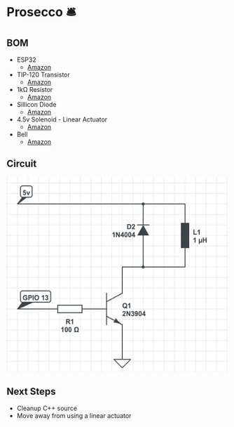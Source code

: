 # Prosecco 🛎
## BOM

- ESP32
  - [Amazon](https://www.amazon.co.uk/ESP-32S-Development-2-4GHz-Bluetooth-Antenna/dp/B071JR9WS9/ref=sr_1_3?crid=1Y8YRHLH52F6K&keywords=esp32&qid=1643370215&sprefix=esp32%2Caps%2C107&sr=8-3)
- TIP-120 Transistor
  - [Amazon](https://www.amazon.co.uk/Youmile-Darlington-Bipolar-Transistor-Resistors/dp/B08219LWK3/ref=sr_1_5?crid=3N48N4B1OLX7Y&keywords=tip+120+transistor&qid=1643370357&sprefix=tip+120%2Caps%2C93&sr=8-5)
- 1kΩ Resistor
  - [Amazon](https://www.amazon.co.uk/1K-Resistors-50-Pack-Electronics/dp/B00JGUE0L0/ref=sr_1_5?crid=1K3D20RCALIKZ&keywords=1k+resistor&qid=1643370389&sprefix=1k+res%2Caps%2C105&sr=8-5)
- Sillicon Diode
  - [Amazon](https://www.amazon.co.uk/Projects-General-Purpose-Silicon-Rectifiers/dp/B08JQPP56P/ref=sr_1_6?crid=H6XA2FHEAO2P&keywords=1n4004&qid=1643370430&sprefix=1n4004%2Caps%2C96&sr=8-6)
- 4.5v Solenoid - Linear Actuator
  - [Amazon](https://www.amazon.co.uk/Solenoid-Electromagnet-Saim-Actuator-Linear/dp/B079JWM5Q7/ref=sr_1_5?crid=J5JBUHMH55IZ&keywords=4.5v+solenoid&qid=1643370196&sprefix=4.5v+solenoid%2Caps%2C103&sr=8-5)
- Bell
  - [Amazon](https://www.amazon.co.uk/Reception-Antique-Restaurants-Hospitals-Warehouses/dp/B09LVJY5C1/ref=sr_1_9?crid=1K7UX4VIKS1J4&keywords=reception+bell&qid=1643370163&refinements=p_76%3A419158031&rnid=419157031&rps=1&sprefix=reception+be%2Caps%2C109&sr=8-9)
## Circuit

![Circuit Diagram](/design/circuit.png)


## Next Steps

- Cleanup C++ source
- Move away from using a linear actuator